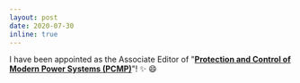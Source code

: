 ```yaml
---
layout: post
date: 2020-07-30
inline: true
---
```


<!--Our paper "<a href="https://doi.org/10.1109/TII.2020.3001095" target="\_blank"><strong>Model-Free Emergency Frequency Control Based on Reinforcement Learning</strong></a>" was accepted to <strong>IEEE Transactions on Industrial Informatics</strong>.  :sparkles: :smile:-->
I have been appointed as the Associate Editor of "<a href="https://pcmp.springeropen.com/about" target="\_blank"><strong>Protection and Control of Modern Power Systems (PCMP)</strong></a>"! :sparkles: :smile:
